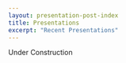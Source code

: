 ```yaml
---
layout: presentation-post-index
title: Presentations
excerpt: "Recent Presentations"
---
```


Under Construction
